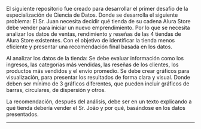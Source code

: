 El siguiente repositorio fue creado para desarrollar el primer desafio de la especialización de Ciencia de Datos.
Donde se desarrolla el siguiente problema:
El Sr. Juan necesita decidir qué tienda de su cadena Alura Store debe vender para iniciar un nuevo emprendimiento. 
Por lo que se necesita analizar los datos de ventas, rendimiento y reseñas de las 4 tiendas de Alura Store existentes. 
Con el objetivo de identificar la tienda menos eficiente y presentar una recomendación final basada en los datos.

Al analizar los datos de la tienda:
Se debe evaluar información como los ingresos, las categorías más vendidas, las reseñas de los clientes, los productos más vendidos y el envío promedio.
Se debe crear gráficos para visualización, para presentar los resultados de forma clara y visual. Donde deben ser mínimo de 3 gráficos diferentes, que pueden incluir gráficos de barras, circulares,
de dispersión y otros.

La recomendación, después del análisis, debe ser en un texto explicando a qué tienda debería vender el Sr. João y por qué, basándose en los datos presentados.

-----------------------------------------------------------------

